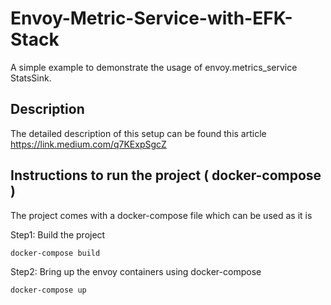 # Envoy-Metric-Service-with-EFK-Stack
A simple example to demonstrate the usage of envoy.metrics_service StatsSink.

## Description
The detailed description of this setup can be found this article https://link.medium.com/q7KExpSgcZ


## Instructions to run the project ( docker-compose )

The project comes with a docker-compose file which can be used as it is

Step1: Build the project
```
docker-compose build
```

Step2: Bring up the envoy containers using docker-compose
```
docker-compose up  
```


